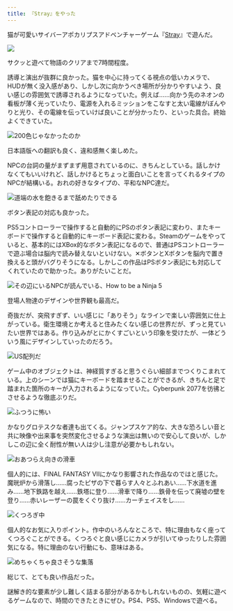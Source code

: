 ```yaml
---
title: 『Stray』をやった
---
```

猫が可愛いサイバーアポカリプスアドベンチャーゲーム『[Stray](https://store.steampowered.com/app/1332010/Stray/?l=japanese)』で遊んだ。

![](https://lh3.googleusercontent.com/docs/ADP-6oHZj-2kuJqGe-Jl3mOs-RLQ9M-6twgSBileIFTpDt4EoRX_ZKoBWcQwocam-sf_iT3Wt-F8cPK0EeCt3QEFfkYEjdMSuOnbHVwAcwhVBuM_MBixEUSl-13GW_9BRlxfr4qOOjtmEER0B4EesbhjpArUD1ipBSZr28o0hWFryHDRqqjz0_7V7AOXbs-2TCYjgNXiZC73_bF18yfTC8UTAUa8t1c7OO-eePny-vhCt5GFcIXCH5jqefwVsW3BFd8KtUCK4A9CzLsSnWA1VQRbId5kvLyMJQ4jMMNUKFofc9zZuf_hX57sFowO2kZKSfIfDQx2uD812eaVXi9PkYHiPnUhh2jsWR_xgUMnpSGGn5iy8KOwR04BabmRtE4MbLLnamou__3Q8tU8Ocoh_LmGFdvqs0pRom7Ec_j_GTYORDpPCP6CwdvVrvhr9q4rtihW0tdh_7VnlIJqtGntPumE9Mj16ufc9yuLkkt7Ivh7zI7W7ridujh48vhWVYfNmsIo8On1p-KV8enPSsPwk4Kfv_mhOem-Bz-Tk6swRuOKRbHb3LOTtbXzPY_yk0l5kK5H4USVhoCPOEl3vV6-vdLQ6fO4nnj8eGyo7OI_Su7o2PTKBJo2eevT9zhdAs-TeDRiFeJauU2pYrqo1rVvTmKwxbsuaQQ5k9fu_G0A-QGmneau0jxkNkYgo-sTnqbdnXSgIgycT-S1hbyerLfKoxoEpJpxeZp0pWEaS-BIPeSPVk64F6Y9AHtg3EABxGTG10uOK3bpP9DnkrqSwDO2_i0eMofo11Kl2ci_j2Et3AUWw-c09sIufG2z7YxzPR2_bS45z8u21tiETgqLicRVo7cioy0xyzQWGcSCopHGZUOx2zu_5W75tvX15EiFyQc4tuy_CrpEL4TB0XZDeAZhftQLUog2mTRR_GSHzC0EH3CtIgCSWmgQ7P77rPmj6JNQ1mOBqwdE44kPMg3-bWfAijbruEexHH69hJyXxybwMuIZvWLN1rPPHJ-NsMyHGTIHBEpIGSuPr1aqkzgtls-1vc_JuiJbux_US9GBkUDtES0jR0Exw-sbGOuYishsOynuSqmUG3zfYAYzLb91mH6TcTY3rKQlwajzD5Ld-znqm63BE40ZnnA2NXdXS84rF_L4KAIPWPg1Cpo8l-SD8pJsIeeZAImYkb0l551-lj3-q6V0EL2lvWus26DWsFo15BlR7Mf2DY9B2crD8TsSdUryAcl3AXHiMfzSLP64zcJYYG0EdiuqOM5-Dw)

サクッと遊べて物語のクリアまで7時間程度。

誘導と演出が抜群に良かった。猫を中心に持ってくる視点の低いカメラで、HUDが無く没入感があり、しかし次に向かうべき場所が分かりやすいよう、良い感じの雰囲気で誘導されるようになっていた。例えば……向かう先のネオンの看板が薄く光っていたり、電源を入れるミッションをこなすと太い電線がぼんやりと光り、その電線を伝っていけば良いことが分かったり、といった具合。終始よくできていた。

![](https://lh3.googleusercontent.com/docs/ADP-6oHP0__GF7f9b2aHizA7xJxTu7Ex8_9hUoIhMTuhAmiRb3aGkMBJexHJBovCOLp4BfDNDAzHAYRfmYykn52pHiJ_CBl_Gy5PFUaEFvuO2qMCMS4TQ9VX3fOJscgNjRF9uUj119mxLneMNzWcweHfpIx4Z4x5h-out5rpufYrsuE2lSOqYOeGg_hg2hTEpdYBhwjVBCTkB4duqKy_nojAEVtAVQqEZDiF4QpgznWsO2Apv86-8RG3ZVW_nFBbdarBpk8VrJkgetozuVjxMuU6SJtr35thRPIGCTUKWPjgBebTApNKIUJC5BAeG4ureh0NxdnDR63PMqaGqJlMuNa_L9-97i5xkl-W34BIkIU89oFj3-uptttHmTrVjW4Ii1TAlw2ggTpuxwu0Dn6X0KSZBgvk6KWQnwfCVMRPkqB283_IxRbqx81PY9zGX3Lo7qf2T8lI92Iy5XTMkCXQGKRLgzRyRCaTRI45kh6swryZCHayE3Dn9LuPRhfNP3njELbXwxYq8YcnK5ENguUjBhN5t_K7WHflRVxGyDJQ9UxMv6ebbCgYPC2IdcHL7FPWVLSUasKI5ZGDv4r0kGeaY0Bvh9QTJzxUAXcKYK-trxc5QTyrMjVVfF2jn5jToLc06aKTinv1OkusHSXoqsuMsdWne-CGGHSRyilXoLx2OxsyVXMC-6ytTQNjohwru2QKQpsjcYhgqrCU_kfjzGfAZqnjBguPHlTSJh6HpUuqs2tBYr9TnxqHb6yxaW4JllGkAoIgiPfSb-s4SytCI-HGG-lLJQGx4VeJ_PAKvkWKNQ7V_Y39MHKMSg8jYCm3423VXLBy9s0Wsmk87y1FFTDSTpfxv49ihiwGnYXk3MGl3vi3xvr-vo60Ra9Tjc9zcmTuL7DamnQ3hksqfWtoZixwe7LWI4L3AB0m2Ig6P-8DxmXbxrkc58q6Q51LQ16Ex-DR008eIsvRg1BCp9kziEytRUbyUm3WpE3kUUWK_2vJ1e26IWI8gqXsfW4HqDH7SUhBK9YtB6RgwP0QsTku3R4Eg2cI1eccPj-CH90oJnkF0cAdtHBE_eotUaw3m_AE1ZIfAj6Y6d7kmGQ4NgFrWCGZhX0abR1t18UDcwDLb_RibA7TD6bFlkohTU_IMofbvrCmf3MbnZ3NhfCzqXoEF9u3g_y3pP0TzdQ6kCKQj6QXK7O9QHvcdY9mVHHu6y_wQJlBgS0MnOyFXMai_qjRcGtWwaqxrEQ-5fruu5QEzZwHgPPg8Q52yUweGg "200色じゃなかったのか")

日本語版への翻訳も良く、違和感無く楽しめた。

NPCの台詞の量がまずまず用意されているのに、きちんとしている。話しかけなくてもいいけれど、話しかけるとちょっと面白いことを言ってくれるタイプのNPCが結構いる。おれの好きなタイプの、平和なNPC達だ。

![](https://lh3.googleusercontent.com/docs/ADP-6oEWIdHKWf7-sOK3XERwn96r-Tm45urPAJEecDT4iB-vSVZBxecQM1QI6WlZyV17TwwGqVQkTtuccPopm_wXeCWin2brZ2BQIb1QGjeBmM5kfdPyYubZYxbzvZj9h8oFgBlbNmy7vvGNts-GCHCvXtYTCzDyD7C65pwDNR0vHDwJlMsJNtpctb7V3xlYlsI-jXOKaKCTxZKWqYN7ysBu8FeFR7YSFjV7i037WPoXsvbumTk26uBI9ogNqHABh01hUKAMbl4isVJDq3XOUQdyBdPcf2vVYYPCdzW6s8GBGSelwEilwgP25K-gJE5FLAa330yk8nZf1HydvHfgfyItDliIdG_uljNKVw8Aq4LYAOr7dnxWElqDDaElh1amdypGRIsUTuHb2SYw3BizpwJ98Za239-i-Hvbtm_f2-HQwn0CHV5nKAC36rhAxQQs9r8QET3nwA-r41YGWIjUyM1fDJw7GQhk-2F1eWi9Fmp-O3HhATvOsBTMS6h3-vwmaMLS6Q--EdJwPh_1hJzSOxpIndATtLv9n3yk8mV3W4KFR4dZstWs6KsJS5STkjw0zW_PE-SO3RpmdJXgesx-BFHOCX3rmtCondMBee9h4iqd4DzB1HIOA5Xy7JezeK44RRCw8ptJQ3xRyOYDzZCNaPn-aNF25t6eZHny6BA4XJ2dx3wbPpYkvx6LIn0D9IMaOAo3w3IFZRjOkl4cmDAef-O7sk5prHuYhVxGW9GB8yxRp2Jl1A_TODNIBybIjyqwj1-kJZOaTmvFiqWhF2nb99gHikffdfRuafIDUrBVmouJi1GUS0L7stcAeyjpeRL5AJ1xjquVpbKPS_kBEGvCmXUYHXtO1HsPneYjluyeaGE6_GL7BO8_5I-BYM6nJQ_jVi-LrC2oDM9n6FZmNQ5kW5ltWEx415NnM80acfLZpk1rfqO6TsB_mkpGXV7lld8WOB9m6QYF1m2bEReA2FlRi_WiLEKiifxJbvil_b8bJt4Z2O56fRSMbacueH3AfT1YLRhLikY-p_yHK_oaqNO1J9eF5quk-WYJ_kSN67wmbnk8YVr5sj69rMxjSJMXEFFFTrCsPmtUCT_-LQUHB6kiXXi7a-8glicadfHJJJpSUrXKl0FbBAIgT2utoBq8FFhTucOchsPQ3oToc5yR3Fxl5Y0zQfyNmtY7GUkQtusft5GP7cK0Vkk_CBHJicBnWeLEEAR-FUXYDG_5TFfzR_H3gqT-Ti0VLEKZg4yW6a2ofCcwg1Muj5jdFQ "道端の水を飽きるまで舐めたりできる")

ボタン表記の対応も良かった。

PS5コントローラーで操作すると自動的にPSのボタン表記に変わり、またキーボードで操作すると自動的にキーボード表記に変わる。Steamのゲームをやっていると、基本的にはXBox的なボタン表記になるので、普通はPSコントローラーで遊ぶ場合は脳内で読み替えないといけない。✕ボタンとXボタンを脳内で置き換えると頭がバグりそうになる。しかしこの作品はPSボタン表記にも対応してくれていたので助かった。ありがたいことだ。

![](https://lh3.googleusercontent.com/docs/ADP-6oEUiFUb4S-joylJTGdxLkbOr37M1X-EFzruwmlU1a_7mS4oqbbnR50izzdzvcbI-El2Arc7s89vvAUX3HEY8KdOVZVALp5TLfK0BV96fyehrTyC84bR_4MI_1mNTQPtKHPNvw0HaoE-176ChIYU_UpDJLJiOvwejR0qM4BRaF_FQXj_s8yCDuhFmjiZbOclADujYtYnvyVZTF0vaXfvnuj2fRU5wga4P3KjHmD4o83uP5mfNT7rNXhQhLLCMKu9aL2qJmK2LV6WfDvjiRXcTTjYn_HHpwTWr63Hf36DFczCQRARSHWDJIFoKphGnD9N-zqtOxpey5q1cpcvhXBBk9ICiNkKRSTaATD9Fs_Y6MAjMkyshw2mVU-dwkAM6lwzpdC-TZiCwkrTe_0P97YsHA0XY9aRsPHFoVPYQJ0oBo4h-17ZD6RLX9vjojBcvf2RJeYgqPLRRok8ETi6e2mjSkPwUThHlaJOYd5zRM-iI43jV-sEdfVSskWYhW3rHuhRhoQPmrOHpfQTnpLCWEul94q4OfYt__ebjcCMe24OhxVA3d8fAr0BKfjvmJSdc3j3LfPIGu9pwNKNcwgjPoe1GsUDhYzMewSDqjhAo7cXKlOJnCqBNHYE9Q0AZ0ovf2xJ_FJlIjyKyaHY3T5Tp4-NdgUn3PU88LvXY8fsUBH_4lhH1CKqj6V1G4FPiosWLKsYujwTBKmNOioGFTkHI9Pd0Wc9qYNMt7qut_namwKWaX8Vv85UAB4rje2zEMil--G_c1xOTD6Datp5VPfAZeTIuzXVz6qI-S2EcSDHQqhnG64zIpk6mQMtNk6p4AWYBNa7G6zdcvJgcdE8ckMD6zVnrk9jTb9mrujnwqNyRU0ENEo5Q1vRbCRvpONJrlbUlppHQtL2kEATBbX5pFe9QxVVgjT2G-cv-m_I07pauKyRAM2UIKi9uVzRr_VhxOFRh8q3pxLOK9aaEpmt2oI7bCPzjarQaX-nuHY616dk-vtrt5pE9iQraekd7rHaTHDD52l4g3xYdtMwVyNUdQCYYniUIDcs6pwl9Mn3Q0Ov5WHlEENanVft2hWzM184ESYozpyJwtLULTrCF8gCJ56gjWa-v7E2Bb8EvDlEXCfBXRUxejJ0LNTVd3YORle2hIEo3rN3F9c5ok03N6EmaPSwXEWGUbpQNeqVU1JT8KrvtHEcl8FQgz9ZQgb8bdgjGwJY0d2hy7fVybqiPKSnlGh_IQQdwAUNRQD-rbLAQaS5z-38fXekIrvnYg "その辺にいるNPCが読んでいる、How to be a Ninja 5")

登場人物達のデザインや世界観も最高だ。

奇抜だが、突飛すぎず、いい感じに「ありそう」なラインで楽しい雰囲気に仕上がっている。衛生環境とか考えると住みたくない感じの世界だが、ずっと見ていたい世界ではある。作り込みがとにかくすごいという印象を受けたが、一体どういう風にデザインしていったのだろう。

![](https://lh3.googleusercontent.com/docs/ADP-6oGW6AF_88j-p7PH6e1EiB_zM4G4CSNiDc_ozIegQu0Uz-lf1fd0vbCDrdT-bL3XewJL0y0u7rxS9tgeOZ9LJO9nS3qVJ00VgcAOp0LT_PgBpcLcrJzK6Lpfd_DJu1sq99h2vNiPk6nsp0mlB0bDMH8lSrFoJUCKbfPD7jG1Lm062TqTuHsKV7n8PUvMy9kda_AGM1jfSxoJQiRqaJuCJmKIyjfC7HN051JJrhqUQ3IG1ud7E1_MNC4gVf7E5X6L5kl647xSaqM2PrrMat_aRWKRAtypdOQLHCmubWGI2JpBE7mZ_Bf-RggAwHDG_SsTefjd3pni0WsXUd1pMgf00QA_Wd8ICAliZ1uUuyQVJnCIZhFlKMQVY6PLeeXHM8-J3rVtylhBukvqyb_kkBWBUNidzl_jUeLK2rX_bnw_baMhm07VOXw92YWsdbE0ZDqg1ObuqFjWDiW04E8VSULGOq613-ykn7Vfs5L8d05cUkcs0dZeYuZf7nC4zi2aNgFe7VMMM7fBhBzJyuPSsqQWLJf63eEjCW4V53wzoWKOMBcVbFo3inHxsFuJXlefs0mFKestiCiblo2P8X4wf06OWbArZvY8PyALx5bHcTC0BNTmMfYaluop-iuntuT9iCIq3XRoT0lRKnT_hnGjAehaD9teIH8GSIYgrnOcHMvIZgqfJvhPUfu3muZJl2b3q06p6sxYHXBL6cBjZbk7QnuoMRJ3MZEeXuKZIFUCU8Kmmfibjuaci9jSh9FH4YeIfQy9aPMSvC0IxOjUxp_W522IGzc02MNwimkwndQoP0h1SpxxXSc7gbBSlOnrvnW7QjJs_tlOT5dH327vxzFNq0hag3DCEZOJHZLkIgVWZ2c55gavLOGYX2Owd2cRW1C-mMJ49n3UrkpKt7FSBU3AUQVYO0w0vUOMWm5UMfn7hsibnCp9OBuDn6SysYNiclfeTjZj031ADpOlnIWsj3kqhNuL5CaAvKI0ShA7IIZtBuGTWYfe8ffTaqmmfLJh4DNNxVYXNo9vqUkwd0z_SP1JKLPBOjUzAr2ZxQZOu_DIa4j1T24aKytEbXmz_P7-NBDBfR_FDdxVLGboEyv6aqCY_2KIUS8zh5BiKoNU7JyjXkLKP93C-KOC1f89IuRYYmI06Mhkcm7QQyhHz3TiUJAHPNKc1bYmqf29VeIL9kHAejTiCjUq5icAezVcTCYyrf_5Z0gRMoJtaaTwYa9JWVVIrecK2K7EaEzCfCm771k5z23JJ60qgacz_g "US配列だ")

ゲーム中のオブジェクトは、神経質すぎると思うぐらい細部までつくりこまれている。上のシーンでは猫にキーボードを踏ませることができるが、きちんと足で踏まれた箇所のキーが入力されるようになっていた。Cyberpunk 2077を彷彿とさせるような徹底ぶりだ。

![](https://lh3.googleusercontent.com/docs/ADP-6oE9nNdGJ72tOc0-glDOuk4HNzN_bIdlGtni71H8NBqq9P1sDpkT2M-v17fTOihjpBxHuJpD2uuWOTjTIYAbwSfeY73jhvrCfJy6v1GfMBAZIoZnAUrgGxCk9TsAFsHi3QPGkU8VfQoZNeo4F9aGkY5GtC8WWseIFtT-WoZT2T8w2vcXl9FsQekpErD4Bj9XnaDN0vbL5iJcOTBzklp1H8IJIvBSinAnKmEbRbaEIoVjV-1QoU1RuZiMRbaSlS3krOB0EcrOjs9EwZALf8ZB4ZFltvN7SS6U3FdV4BG72-DmObU547DMJXfg3hTwdeoFf-MaN_gQBFISBwL9RBadx1Ysc4VRJ34VF112h-Y1BJsG1N6mwmyhgTIjEOPGt66PJvzt26VQI8ke39x2z86Y67NUk_2DUfwQTeAWj6mYlwbYhBgxMZGwZ8Q8PB9sESg-rkg1Y_ZfnOHU9o1kIdCOETcaGhTGldZbj0-ugyY88Z0LwFnwAVhY96o4PQu5gLujQ8oJjrs4knviSNcCTVbAic4D3wORo9MiMdCzH1X0lCSbDts3yLNXR2r8OQ0y1faAC8G3pkRkvJtAvUqc0huARLZZtagw_jWMA8XjqYZ-SOfu1N0VUbaCuWYWfczoPl0yNlvrVR2iW25zH3W30bip0leKbN30WSZcdnloalxRXyARsY-4aRE_KYDpwD9vzCIvtFc7Vzq3O1_qeKtnxdnfmskHRmxOHh8tNBw6e9w5Sev-CRNzhk-OsYr_j8PN2gRl6GWF-OIBJDzEaiRzQjfxQ8y7JHOeRd0sQRDqy7TIKp_KO9SnxNQ-95lixrzM_ssdgl7k-mmcBhePK7Ma1rr2AMDhjV9X25lTzaw8btH77sNWzUB6BJdSkFc2g-FkM62qpmef0K7jF6sQrRVb9NeFCmGvaLNIGsqhC0KQ1C1PrRIAAeeZPVNmjVS9AbjWv5LHxOeXj032X2NFjcfhb9kEnTM6-sGeHi6MvmP_EmqbygxuDCA07dpN9teuGpLRBT2h5kqiHDYBMaavGdj5QCBf1I1fUxoP1MmiCZECKe_VImYqP9e8C_MUuVtky0vaNG-xWrLoKMdWGQNR8ZpQVnNA0Hp2WoXDvHwAKjl7lu9dmirxPqZ0or6N4z5XSjlYfA0VnWfuw7q9Vd3GC0y55L_0jO6GlZ4aBpaWZ_xIVEu--khuKQ8wydj7oFEmeqi7CMcUT9b9mwLeJ1Dpk0MyX9Hv6adeKVemSVOXMAUxjM4F5KYcsbwdKQ "ふつうに怖い")

かなりグロテスクな者達も出てくる。ジャンプスケア的な、大きな恐ろしい音と共に映像や出来事を突然変化させるような演出は無いので安心して良いが、しかしこの辺に全く耐性が無い人は少し注意が必要かもしれない。

![](https://lh3.googleusercontent.com/docs/ADP-6oGUrdPDflemgEqhEJ_39JBP0Z6TKZWkilhHh_FKMxmiyijWB4IVHECfn0EKZZKMOi6diJFv09uvtZSPapCH0R5ToObEAr3Pe9nKlnNdkXfE-8sLsiYqavTy176I4Kw9lcz1pAFT5Lfg2JqAalHg952m15pkEaV8yTLAYU6SSdctJoubtyAsyYoK2mzuueyHvWT5AO51Hnwvl549_8IqQWZgahGAgTe4ISQrAf0mvXqbpKSGELCLsTPbHqhQskECL4r8TVknR_5yvhwiNEz3BJ4iH3ueKUD6SwuooMyu_nEBnhy1VPGhM2RuP6FlMcod1qibeKsAOXtOdwh7VGqkmlm_-1urFRhkRo7OU7ickMCdP60cs75X3uZdTVCFrdb-5kwJ0zUORHCIj4swEIIbUYBLXbxH1wk_17RTzRJysCAfUN2cR0qICB_avENLe5_KaIDLL9QCoGfpr6P8W_Yaa-GuAqlU-zoOoBCMIR2oGTNNaMUB9QWgMFZ774hkvycWVoVFMMrR3Dycxmoepp0vKiEEORe_uyaOtDhLUC9k9ZyJwqMVraaRzs_Sti5ko_42Wxwo2JONvCDYmrosTBy3aiSK1wM2FgIdWm4pql8qAMAG_Fas70ecxRsEO7fSqu6qH2CEaHtCMnKpt7hwxCJtg8PfWXGAtf7EULupmZjEI-ckYRfqsb87J_2S9b41G35Mv1xynjjPxhenEXpQxLR2HboC4IaZO4UEXLs0_kK3dreHOMg_kZI3TpEnOxlyWz-HFySPJxGGsSktlTRXTOOd49lq2xvcUiCv1Ru-FVsyw37b7tjsNj-ZVgWea0W2eGys5cU_3Fvqi6162q5vBJmZRHbMXCYGrCOEiPAbPiX6wX1BywZAGEBhrxYzYgA6-c5nLZKt5oK3xtYSGyPQDPH4ndpiEGBsa5SYYlNYRVTmcIIUeO3PMzWPPqvfsNH1f7lT9g4efaIHUgLfVP4HWOK9aLyjMjCHsioHfxqvQFt8URO2nplTSaaNzm7oMa_rmOp1sNSKEa831_Xxp8--UcMzIS5vVszAyIPaCdS3_UTUqsWyiLB_sN51goIICW8VJWGV086iKFXfhVsQZc1eujFezeE_FUWcLndAkCC7VzkGpJMn86bL2I4xZwaMMJNGzo6Fe7dvTx5jb88IHuO2K8Nr4VUZ4al0YjOXg_81W5z67Uv9YynBowu1uFL_ILVcY6WBqNw2RfwHmOyJP-TXpvcBYOAFQS-RhtUq-CM5hthSIj8tMBgb6A "おあつらえ向きの滑車")

個人的には、FINAL FANTASY VIIにかなり影響された作品なのではと感じた。魔晄炉から滑落し……腐ったピザの下で暮らす人々とふれあい……下水道を進み……地下鉄路を越え……鉄塔に登り……滑車で降り……鉄骨を伝って廃墟の壁を登り……赤いレーザーの罠をくぐり抜け……カーチェイスをし……

![](https://lh3.googleusercontent.com/docs/ADP-6oEEetsFaMFTErLN-snNmkB60GnM97fp2fyWk1Hh-v1aP8comVXxJUju51Sb5M2-0erH2-l0tWG2vSJdlKXiyflZr5LyUUgrYUgOecqHKxvL2DFwmPhG2VpSRDDf_iEChLztJzUt43iE_QlwQaeapwQS6DCPjovQWlctbg2Zwvx5m_gGfxKF7zIIlKnI7bEkIvh5MoX-23OREojrBKJsnHYWfqDMjWhQ6Ye9gDUZq4--rzZi4XrCa6A963bFaF3jHW93vmVeeliC_Tjy9Zxt01F-PCb_G7hMNVSpm3elY6f6PpvQUM0RZ3rccwC-EuOui53xFdBbkHT8GjFh1huJ08o4gZsmCUm802Y-dy5MIqJ5XX5BSdDixvF4Z6NDkB3NJ5KAuILgPjh7mL9c8no0wtG_3ZsBgP3IHWI32G8XaZZqjJXHtnheqLekLvc5EkhkUcRx9OVJyi-udiNeeNL-dFJTTUctq-fnkqe821sKylkWFXuKh7YkTEkRzHGILqCu0VEzdm-HG_ansAGc2ogdCGProPPW9ap9SONb5ozHbpbPsWqkIMV05G22s9HVu_WbzvHJbmtK1iLveDurf3Bv5GMwZF1MrW66HaFBPrcJyzmR22mTNSpJusFdhb3NNoPLE9CUhQ1xRPglFKd4TBL2O4iBtUNj3cunQU_x9-VQB5YX1gmme_VOShrGOMNGkXyNdFqhTQl8Van28gopOn_du89OEEbiZkwO6dcpP8P3J9WeV0lctGfHyZoeH6m8rv9mI_FdxtbYBpPJPRMOGtd6zFnj4_DdDGmGKHPUA-FgEd8KSMCllHNz1OoOye4b_yPblY2_Bh03vYDnnmTi3rHEdOqYMhLByp6m2D-pTfAN1ws7rNbnp-Yqr75DvZ2gTCEsFOUxYQGCdWBJPiDFwFB9e5h98quOBSxKBWIGPHUlJfH9Ooh0lsYc9PkGU95Q-MTXZDX5xyfowMiGykDzg0lvIw0da6TqcIlGWs1Kp_2DoDQn-YmzuDUEt_5oX7mRY268An3rmHy_vaa2PdwTHDO7HSm7thqnUCNVzvz31pLFlZf5vnNuGkk4A36-XwGeV6z3SORYBPTMcZqCph-8SA37sSuS5u_Pfz6EP0_2MdS3Qbhusk-zLjQPjqh-BRfZpP44YHp7yb_qhVNTJsqUs878BhWUQwZHYP3seRaXqCUv7kgV0FQrRx6-mf7WxAbWS1P5-nK2uSMxQlZMIAoFMTkSQak8efo_zz8vZ5BRi20rTRrthZczsg "くつろぎ中")

個人的なお気に入りポイント。作中のいろんなところで、特に理由もなく座ってくつろぐことができる。くつろぐと良い感じにカメラが引いてゆったりした雰囲気になる。特に理由のない行動にも、意味はある。

![](https://lh3.googleusercontent.com/docs/ADP-6oGW8s62pwAcE70Dz0t-mAv5TZJmZximkcEhWpqyVRbLhCaBDNCdvhcKjkUvSWbVBP9fuS42cFk8pn2gZqrqg8W3wtZVUYxZZO0GApzyNaUG6OUuJ-PIUFSx6prPydO_oCyL0FoBEFfPo12Rs09-bTYg8mYTwICqInnGvO-Alyu56MDaDJHJLfg-Wy6gRkoWjy77EHgP8AawLgXUsZ80gZprfPaP_1AFkNkENKLjgMut0ivHHZsPBYs8T7KkksfVDO0T7Wyd-mq649fr0WPS6LYRA-Z2OC1ZdcknXlOxAnngwC2PqOGn_8C9_0JnJWWqaLNOMYY-C8b-GaWJArs_g_DjbFPIt5xVG8JIZ2L5eX4K68-fqt9UTAtEoGZj9Z3m8dzvygZ4ZUQnhXpC8U-ZWM1QcvqYEtgkArW0h7c-xuF_sUfcPOL2YUk4znPPhM2ibDXcekssWizxK70YHxadeGr4NRRJHcvivK93U3udEv1gWve_2-UgXUVyrnuijS55N3Jp-GiNaQr4dg8xNvya9hWdVk9m_RUIPPB_ahTkF7NeVnT_iZDcmUCL9L3S9T_fgftKivNZWw5whJwGKeccUGKmlXyLjNGvEs2II42IsemjvOCpQFwUSizXz5QopZnw5wb6j-x6tFhiYanbL6NHlK1jC7dBpwOZnrn7a71hsfd0vPGtnggCbG2kX-ZM7J8TRzfdFdNEZSoO3ldH-FbeIYTUF_oTDTa8fWp_n0GE2RguhceLQizR7SxZNDc9nzUI3WGRMw0TaI3mCyfePmd5NPr0wsis4Yfgx0cEPdfb2wIk62_0N7HvtLL5VTlej30jvdpxqIONLSp68u8UNrQRoCTqXwAlKrLHA3VCBZlpAwoU6yEPs3LKHlchAEMOYOEbxydD3G6oXNn5el0L57StMvZmSgmw8-2iKD7oAQW-4coCT6ZGQfC1YeJrBJl8IAEJURj9EvlMsABtvo13rWrRtpyviZ-VR9HHRZGU4EA814Mci_HA1aCOPa2LcOtjYrUoyfQUl-jnM9sDDejgahkKT2jzypjE_F3boVzI4lN2S_b1ljT6hY1dkO-acOnH1R7w-cTwZjKH4d8tcdE122_PDI-BoUafOMZc3xFUk3o9p5Ho7GvUEyy3sLkzISbrk_XfU9Am1aAYPo1-pIR9Q3719M3Za7oFKTh7CWH7G4cQCzybjeBH-P1ScH17d8Rp3GNm9hyX5go3PhUlb9ru1N5SkcCfsUPhOu6_Wah_E5uXTzkRhLS9Yw "めちゃくちゃ良さそうな集落")

総じて、とても良い作品だった。

謎解き的な要素が少し難しく詰まる部分があるかもしれないものの、気軽に遊べるゲームなので、時間のできたときにぜひ。PS4、PS5、Windowsで遊べる。
